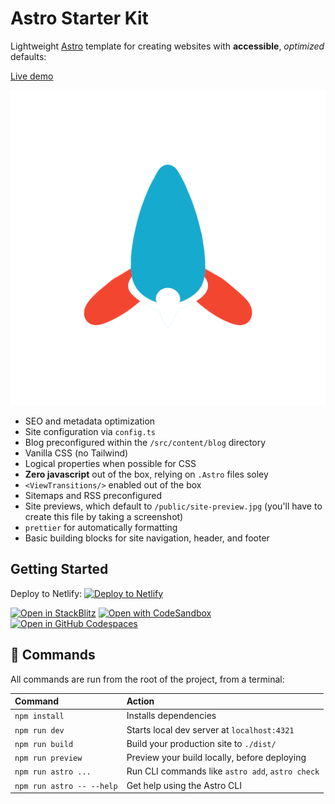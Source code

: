 # Astro Starter Kit
Lightweight [Astro](https://astro.build) template for creating websites with **accessible**, *optimized* defaults:

[Live demo](https://astrostarter.netlify.app/)

![logo](public/favicon.svg)

* SEO and metadata optimization
* Site configuration via `config.ts`
* Blog preconfigured within the `/src/content/blog` directory
* Vanilla CSS (no Tailwind)
* Logical properties when possible for CSS
* **Zero javascript** out of the box, relying on `.Astro` files soley
* `<ViewTransitions/>` enabled out of the box
* Sitemaps and RSS preconfigured
* Site previews, which default to `/public/site-preview.jpg` (you'll have to create this file by taking a screenshot)
* `prettier` for automatically formatting
* Basic building blocks for site navigation, header, and footer

## Getting Started
Deploy to Netlify:
[![Deploy to Netlify](https://www.netlify.com/img/deploy/button.svg)](https://app.netlify.com/start/deploy?repository=https://github.com/srsgores/astro-starter?NODE_VERSION=18)

[![Open in StackBlitz](https://developer.stackblitz.com/img/open_in_stackblitz.svg)](https://stackblitz.com/github/srsgores/astro-starter/tree/latest/examples/sane)
[![Open with CodeSandbox](https://assets.codesandbox.io/github/button-edit-lime.svg)](https://codesandbox.io/p/sandbox/github/srsgores/astro-starter/tree/latest/examples/sane)
[![Open in GitHub Codespaces](https://github.com/codespaces/badge.svg)](https://codespaces.new/srsgores/astro-starter?devcontainer_path=.devcontainer/sane/devcontainer.json)

## 🧞 Commands

All commands are run from the root of the project, from a terminal:

| Command                   | Action                                           |
| :------------------------ | :----------------------------------------------- |
| `npm install`             | Installs dependencies                            |
| `npm run dev`             | Starts local dev server at `localhost:4321`      |
| `npm run build`           | Build your production site to `./dist/`          |
| `npm run preview`         | Preview your build locally, before deploying     |
| `npm run astro ...`       | Run CLI commands like `astro add`, `astro check` |
| `npm run astro -- --help` | Get help using the Astro CLI                     |